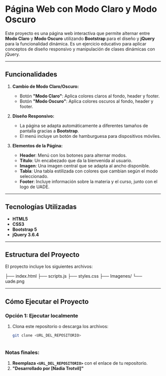 # Página Web con Modo Claro y Modo Oscuro

Este proyecto es una página web interactiva que permite alternar entre **Modo Claro** y **Modo Oscuro** utilizando **Bootstrap** para el diseño y **jQuery** para la funcionalidad dinámica. Es un ejercicio educativo para aplicar conceptos de diseño responsivo y manipulación de clases dinámicas con jQuery.

---

## Funcionalidades

1. **Cambio de Modo Claro/Oscuro:**
   - Botón **"Modo Claro"**: Aplica colores claros al fondo, header y footer.
   - Botón **"Modo Oscuro"**: Aplica colores oscuros al fondo, header y footer.

2. **Diseño Responsivo:**
   - La página se adapta automáticamente a diferentes tamaños de pantalla gracias a **Bootstrap**.
   - El menú incluye un botón de hamburguesa para dispositivos móviles.

3. **Elementos de la Página:**
   - **Header**: Menú con los botones para alternar modos.
   - **Título**: Un encabezado que da la bienvenida al usuario.
   - **Imagen**: Una imagen central que se adapta al ancho disponible.
   - **Tabla**: Una tabla estilizada con colores que cambian según el modo seleccionado.
   - **Footer**: Incluye información sobre la materia y el curso, junto con el logo de UADE.

---

## Tecnologías Utilizadas

- **HTML5**
- **CSS3**
- **Bootstrap 5**
- **jQuery 3.6.4**

---

## Estructura del Proyecto

El proyecto incluye los siguientes archivos:

├── index.html
├── scripts.js
├── styles.css
├── Imagenes/
    └── uade.png




---

## Cómo Ejecutar el Proyecto

### Opción 1: Ejecutar localmente
1. Clona este repositorio o descarga los archivos:
   ```bash
   git clone <URL_DEL_REPOSITORIO>



### Notas finales:
1. **Reemplaza `<URL_DEL_REPOSITORIO>`** con el enlace de tu repositorio.
2.  **"Desarrollado por [Nadia Trotvil]"**

